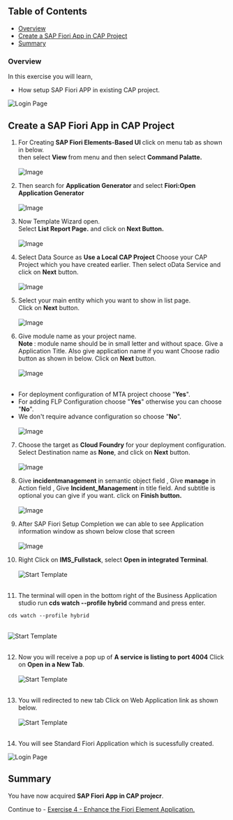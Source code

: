 ## Table of Contents
 - [Overview](#section1)
 - [Create a SAP Fiori App in CAP Project](#section2)
 - [Summary](#summary)


### Overview <a name="section1"></a>

In this exercise you will learn, 
- How setup SAP Fiori APP in existing CAP project.

 ![Login Page](/exercises/3_Create%20an%20SAP%20Fiori%20Elements-Based%20UI/images/16.png)

## Create a SAP Fiori App in CAP Project <a name="section2"></a>

1. For Creating <b>SAP Fiori Elements-Based UI </b> click on menu tab as shown in below.<br>
then select <b>View </b> from menu and then select <b>Command Palatte. </b><br><br>![Image](./images/01.png)

2. Then search for <b> Application Generator </b>and select <b> Fiori:Open Application Generator </b><br>
<br>![Image](./images/02.png)

3. Now Template Wizard open.<br>
Select <b>List Report Page.</b> and click on<b> Next Button.</b>  <br><br>![Image](./images/03.png)

4. Select Data Source as <b>Use a Local CAP Project</b>
Choose your CAP Project which you have created earlier.
Then select oData Service and click on <b>Next</b> button.<br>
<br>![Image](./images/04.png)

5. Select your main entity which you want to show in list page.<br>
Click on <b>Next</b> button.
<br><br>![Image](./images/05.png)

6. Give module name as your project name.<br>
<b>Note </b>: module name should be in small letter and without space.
Give a Application Title. Also give application name if you want
Choose radio button as shown in below.
Click on <b>Next</b> button.
<br><br>![Image](./images/06.png)<br><br>

- For deployment configuration of MTA project choose "<b>Yes</b>".
- For adding FLP Configuration choose "<b>Yes</b>" otherwise you can choose "<b>No</b>".
- We don't require advance configuration so choose "<b>No</b>".
<br><br>![Image](./images/07.png)

7. Choose the target as <b>Cloud Foundry</b> for your deployment configuration.<br>
Select Destination name as <b>None</b>, and click on <b>Next</b> button.
<br><br>![Image](./images/8.png)

8. Give <b>incidentmanagement</b> in semantic object field , Give <b>manage</b> in Action field , Give <b>Incident_Management</b> in title field. And subtitle is optional you can give if you want.
click on <b>Finish button.</b>
<br><br>![Image](./images/09.png)

9. After SAP Fiori Setup Completion we can able to see Application information window as shown below close that screen  <br><br>![Image](./images/21.png)

10. Right Click on <b>IMS_Fullstack</b>, select <b>Open in integrated Terminal</b>. <br><br>![Start Template](images/18.png)<br><br>

11. The terminal will open in the bottom right of the Business Application studio  run  <b>cds watch --profile hybrid</b>  command and press enter.<br>
<b> </b>

```
cds watch --profile hybrid

```
 <br>![Start Template](images/19.png)<br><br>

12. Now you will receive a pop up of <b>A service is listing to port 4004</b>  Click on <b>Open in a New Tab</b>. 
<br><br>![Start Template](images/17.png)<br><br>

13. You will redirected to new tab Click on Web Application link as shown below.
<br><br>![Start Template](images/20.png)<br><br>

14. You will see Standard Fiori Application which is sucessfully created.

 ![Login Page](/exercises/3_Create%20an%20SAP%20Fiori%20Elements-Based%20UI/images/16.png)


## Summary<a name="summary"></a>

You have now acquired <b>SAP Fiori App in CAP projecr</b>.

Continue to - [Exercise 4 - Enhance the Fiori Element Application.](../4_Enhance%20the%20Fiori%20Element%20Application%20with%20annotation/Readme.md)
